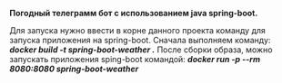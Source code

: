 **Погодный телеграмм бот с использованием java spring-boot.**

Для запуска нужно ввести в корне данного проекта команду для запуска приложения на spring-boot.
Сначала выполняем команду: ***docker build -t spring-boot-weather .***
После сборки образа, можно запускать приложения sping-boot командой: ***docker run -p --rm 8080:8080 spring-boot-weather***
